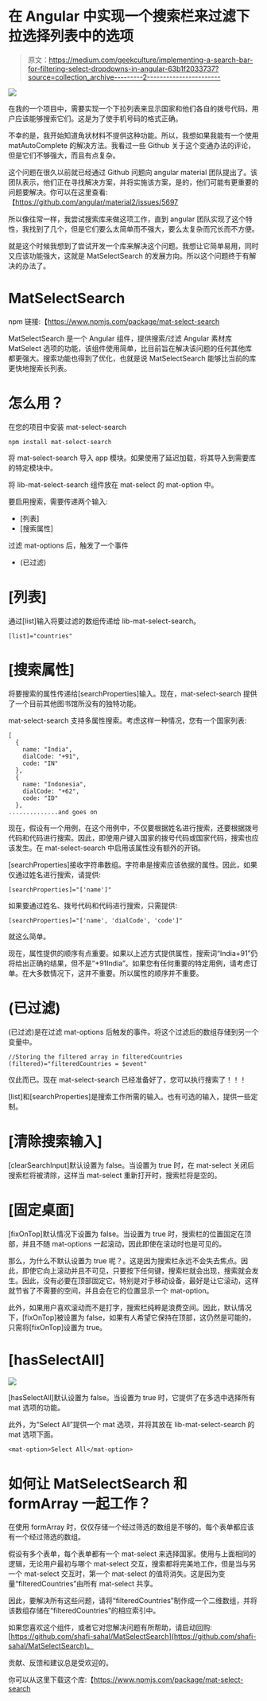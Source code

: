 # 在 Angular 中实现一个搜索栏来过滤下拉选择列表中的选项

> 原文：<https://medium.com/geekculture/implementing-a-search-bar-for-filtering-select-dropdowns-in-angular-63b1f2033737?source=collection_archive---------2----------------------->

![](img/bc59e37b1c7bcafc9a0d71cd7eb9e1a2.png)

在我的一个项目中，需要实现一个下拉列表来显示国家和他们各自的拨号代码，用户应该能够搜索它们。这是为了使手机号码的格式正确。

不幸的是，我开始知道角状材料不提供这种功能。所以，我想如果我能有一个使用 matAutoComplete 的解决方法。我看过一些 Github 关于这个变通办法的评论，但是它们不够强大，而且有点复杂。

这个问题在很久以前就已经通过 Github 问题向 angular material 团队提出了。该团队表示，他们正在寻找解决方案，并将实施该方案，是的，他们可能有更重要的问题要解决。你可以在这里查看:【https://github.com/angular/material2/issues/5697

所以像往常一样，我尝试搜索库来做这项工作，直到 angular 团队实现了这个特性，我找到了几个，但是它们要么太简单而不强大，要么太复杂而冗长而不方便。

就是这个时候我想到了尝试开发一个库来解决这个问题。我想让它简单易用，同时又应该功能强大，这就是 MatSelectSearch 的发展方向。所以这个问题终于有解决的办法了。

# MatSelectSearch

npm 链接:【https://www.npmjs.com/package/mat-select-search 

MatSelectSearch 是一个 Angular 组件，提供搜索/过滤 Angular 素材库 MatSelect 选项的功能，该组件使用简单，比目前旨在解决该问题的任何其他库都更强大。搜索功能也得到了优化，也就是说 MatSelectSearch 能够比当前的库更快地搜索长列表。

# 怎么用？

在您的项目中安装 mat-select-search

```
npm install mat-select-search
```

将 mat-select-search 导入 app 模块。如果使用了延迟加载，将其导入到需要库的特定模块中。

将 lib-mat-select-search 组件放在 mat-select 的 mat-option 中。

要启用搜索，需要传递两个输入:

*   [列表]
*   [搜索属性]

过滤 mat-options 后，触发了一个事件

*   (已过滤)

# [列表]

通过[list]输入将要过滤的数组传递给 lib-mat-select-search。

```
[list]="countries"
```

# [搜索属性]

将要搜索的属性传递给[searchProperties]输入。现在，mat-select-search 提供了一个目前其他图书馆所没有的独特功能。

mat-select-search 支持多属性搜索。考虑这样一种情况，您有一个国家列表:

```
[
  {
    name: "India",
    dialCode: "+91",
    code: "IN"
  },
  {
    name: "Indonesia",
    dialCode: "+62",
    code: "ID"
  },
..............and goes on
```

现在，假设有一个用例，在这个用例中，不仅要根据姓名进行搜索，还要根据拨号代码和代码进行搜索。因此，即使用户键入国家的拨号代码或国家代码，搜索也应该发生。在 mat-select-search 中启用该属性没有额外的开销。

[searchProperties]接收字符串数组。字符串是搜索应该依据的属性。因此，如果仅通过姓名进行搜索，请提供:

```
[searchProperties]="['name']"
```

如果要通过姓名、拨号代码和代码进行搜索，只需提供:

```
[searchProperties]="['name', 'dialCode', 'code']"
```

就这么简单。

现在，属性提供的顺序有点重要。如果以上述方式提供属性，搜索词“India+91”仍将给出正确的结果，但不是“+91India”。如果您有任何重要的特定用例，请考虑订单。在大多数情况下，这并不重要。所以属性的顺序并不重要。

# (已过滤)

(已过滤)是在过滤 mat-options 后触发的事件。将这个过滤后的数组存储到另一个变量中。

```
//Storing the filtered array in filteredCountries
(filtered)="filteredCountries = $event"
```

仅此而已。现在 mat-select-search 已经准备好了，您可以执行搜索了！！！

[list]和[searchProperties]是搜索工作所需的输入。也有可选的输入，提供一些定制。

# [清除搜索输入]

[clearSearchInput]默认设置为 false。当设置为 true 时，在 mat-select 关闭后搜索栏将被清除，这样当 mat-select 重新打开时，搜索栏将是空的。

# [固定桌面]

[fixOnTop]默认情况下设置为 false。当设置为 true 时，搜索栏的位置固定在顶部，并且不随 mat-options 一起滚动，因此即使在滚动时也是可见的。

那么，为什么不默认设置为 true 呢？。这是因为搜索栏永远不会失去焦点。因此，即使它向上滚动并且不可见，只要按下任何键，搜索栏就会出现，搜索就会发生。因此，没有必要在顶部固定它。特别是对于移动设备，最好是让它滚动，这样就节省了不需要的空间，并且会在它的位置显示一个 mat-option。

此外，如果用户喜欢滚动而不是打字，搜索栏纯粹是浪费空间。因此，默认情况下，[fixOnTop]被设置为 false，如果有人希望它保持在顶部，这仍然是可能的，只需将[fixOnTop]设置为 true。

# [hasSelectAll]

![](img/ae228913248f82a234c0dbfa12084c4e.png)

[hasSelectAll]默认设置为 false。当设置为 true 时，它提供了在多选中选择所有 mat 选项的功能。

此外，为“Select All”提供一个 mat 选项，并将其放在 lib-mat-select-search 的 mat 选项下面。

```
<mat-option>Select All</mat-option>
```

# 如何让 MatSelectSearch 和 formArray 一起工作？

在使用 formArray 时，仅仅存储一个经过筛选的数组是不够的。每个表单都应该有一个经过筛选的数组。

假设有多个表单，每个表单都有一个 mat-select 来选择国家。使用与上面相同的逻辑，无论用户最初与哪个 mat-select 交互，搜索都将完美地工作，但是当与另一个 mat-select 交互时，第一个 mat-select 的值将消失。这是因为变量“filteredCountries”由所有 mat-select 共享。

因此，要解决所有这些问题，请将“filteredCountries”制作成一个二维数组，并将该数组存储在“filteredCountries”的相应索引中。

如果您喜欢这个组件，或者它对您解决问题有所帮助，请启动回购:[https://github.com/shafi-sahal/MatSelectSearch](https://github.com/shafi-sahal/MatSelectSearch)。

贡献、反馈和建议总是受欢迎的。

你可以从这里下载这个库:【https://www.npmjs.com/package/mat-select-search 